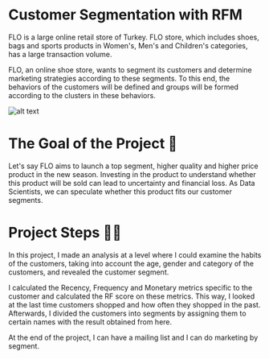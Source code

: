 # Customer Segmentation with RFM

FLO is a large online retail store of Turkey. FLO store, which includes shoes, bags and sports products in Women's, Men's and Children's categories, has a large transaction volume.

FLO, an online shoe store, wants to segment its customers and determine marketing strategies according to these segments. To this end, the behaviors of the customers will be defined and groups will be formed according to the clusters in these behaviors.

![alt text](https://i2.milimaj.com/i/milliyet/75/1200x675/5df0a69255427f1fa0c3cffd.jpg)


# The Goal of the Project 🎯
Let's say FLO aims to launch a top segment, higher quality and higher price product in the new season. Investing in the product to understand whether this product will be sold can lead to uncertainty and financial loss. As Data Scientists, we can speculate whether this product fits our customer segments.

# Project Steps 👩‍💻
In this project, I made an analysis at a level where I could examine the habits of the customers, taking into account the age, gender and category of the customers, and revealed the customer segment.

I calculated the Recency, Frequency and Monetary metrics specific to the customer and calculated the RF score on these metrics. This way, I looked at the last time customers shopped and how often they shopped in the past. Afterwards, I divided the customers into segments by assigning them to certain names with the result obtained from here.

At the end of the project, I can have a mailing list and I can do marketing by segment.
